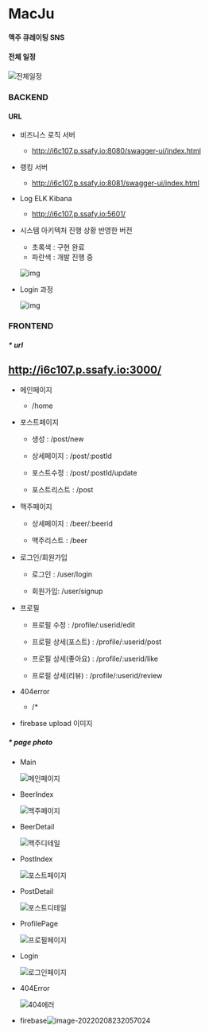# MacJu

#### 맥주 큐레이팅 SNS


#### 전체 일정

![전체일정](README.assets/전체일정.png)

 

### BACKEND

#### URL

- 비즈니스 로직 서버

  - http://i6c107.p.ssafy.io:8080/swagger-ui/index.html

- 랭킹 서버

  - http://i6c107.p.ssafy.io:8081/swagger-ui/index.html

- Log ELK Kibana

  - http://i6c107.p.ssafy.io:5601/

- 시스템 아키텍처 진행 상황 반영한 버전

  - 초록색 : 구현 완료
  - 파란색 : 개발 진행 중

  ![img](README.assets/suhan.png)

- Login 과정

  ![img](README.assets/unknown-16443141392332.png)



### FRONTEND

##### * url

## http://i6c107.p.ssafy.io:3000/

- 메인페이지
  - /home

- 포스트페이지

  - 생성 : /post/new

  - 상세페이지 : /post/:postId

  - 포스트수정 : /post/:postId/update

  - 포스트리스트 : /post

- 맥주페이지

  - 상세페이지 : /beer/:beerid

  - 맥주리스트 : /beer

- 로그인/회원가입

  - 로그인 : /user/login

  - 회원가입: /user/signup

- 프로필

  - 프로필 수정 : /profile/:userid/edit

  - 프로필 상세(포스트) : /profile/:userid/post

  - 프로필 상세(좋아요) : /profile/:userid/like

  - 프로필 상세(리뷰) : /profile/:userid/review
- 404error
  - /*
- firebase upload 이미지



##### * page photo

- Main

  ![메인페이지](README.assets/메인페이지.png)

- BeerIndex

  

  ![맥주페이지](README.assets/맥주페이지.png)

- BeerDetail

  ![맥주디테일](README.assets/맥주디테일.png)

- PostIndex

  ![포스트페이지](README.assets/포스트페이지.png)

- PostDetail

  ![포스트디테일](README.assets/포스트디테일.png)

- ProfilePage

  ![프로필페이지](README.assets/프로필페이지.png)

- Login

  ![로그인페이지](README.assets/로그인페이지.png)

- 404Error

  ![404에러](README.assets/404에러.png)

- firebase![image-20220208232057024](README.assets/image-20220208232057024-16443300600151.png)

